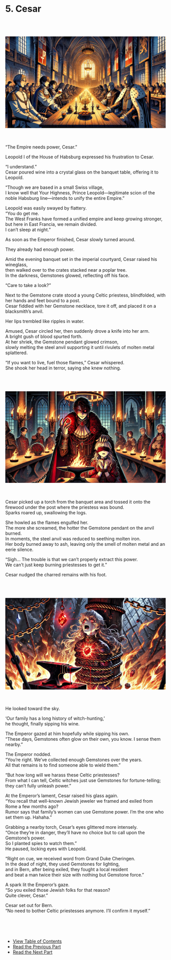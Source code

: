 # 5. Cesar
<br><br><br>
![alt text](/01_gemston/images/ch-1-02-cesar_reofold_party.webp)
<br><br><br>

“The Empire needs power, Cesar.”

Leopold I of the House of Habsburg expressed his frustration to Cesar. <br>

“I understand.” <br>
Cesar poured wine into a crystal glass on the banquet table, offering it to Leopold. <br>

“Though we are based in a small Swiss village, <br>
I know well that Your Highness, Prince Leopold—legitimate scion of the noble Habsburg line—intends to unify the entire Empire.” <br>

Leopold was easily swayed by flattery. <br>
“You do get me. <br>
The West Franks have formed a unified empire and keep growing stronger, but here in East Francia, we remain divided. <br>
I can’t sleep at night.” <br>

As soon as the Emperor finished, Cesar slowly turned around. <br>

They already had enough power.

Amid the evening banquet set in the imperial courtyard, Cesar raised his wineglass, <br>
then walked over to the crates stacked near a poplar tree. <br>
In the darkness, Gemstones glowed, reflecting off his face. <br>

“Care to take a look?” <br>

Next to the Gemstone crate stood a young Celtic priestess, blindfolded, with her hands and feet bound to a post. <br>
Cesar fiddled with her Gemstone necklace, tore it off, and placed it on a blacksmith’s anvil. <br>

Her lips trembled like ripples in water. <br>

Amused, Cesar circled her, then suddenly drove a knife into her arm. <br>
A bright gush of blood spurted forth. <br>
At her shriek, the Gemstone pendant glowed crimson, <br>
slowly melting the steel anvil supporting it until rivulets of molten metal splattered. <br>

“If you want to live, fuel those flames,” Cesar whispered. <br>
She shook her head in terror, saying she knew nothing. <br>

<br><br><br>
![alt text](/01_gemston/images/ch-01-2-cesar-02.png)
<br><br><br>

Cesar picked up a torch from the banquet area and tossed it onto the firewood under the post where the priestess was bound. <br>
Sparks roared up, swallowing the logs. <br>

She howled as the flames engulfed her. <br>
The more she screamed, the hotter the Gemstone pendant on the anvil burned. <br>
In moments, the steel anvil was reduced to seething molten iron. <br>
Her body burned away to ash, leaving only the smell of molten metal and an eerie silence. <br>

“Sigh… The trouble is that we can’t properly extract this power. <br>
We can’t just keep burning priestesses to get it.” <br>

Cesar nudged the charred remains with his foot. <br>

<br><br><br>
![alt text](/01_gemston/images/ch-01-2-cesar-03.png)
<br><br><br>

He looked toward the sky. <br>

‘Our family has a long history of witch-hunting,’ <br>
he thought, finally sipping his wine. <br>

The Emperor gazed at him hopefully while sipping his own. <br>
“These days, Gemstones often glow on their own, you know. I sense them nearby.” <br>

The Emperor nodded. <br>
“You’re right. We’ve collected enough Gemstones over the years. <br>
All that remains is to find someone able to wield them.” <br>

“But how long will we harass these Celtic priestesses? <br>
From what I can tell, Celtic witches just use Gemstones for fortune-telling; they can’t fully unleash power.” <br>

At the Emperor’s lament, Cesar raised his glass again. <br>
“You recall that well-known Jewish jeweler we framed and exiled from Rome a few months ago? <br>
Rumor says that family’s women can use Gemstone power. I’m the one who set them up. Hahaha.” <br>

Grabbing a nearby torch, Cesar’s eyes glittered more intensely. <br>
“Once they’re in danger, they’ll have no choice but to call upon the Gemstone’s power. <br>
So I planted spies to watch them.” <br>
He paused, locking eyes with Leopold. <br>

“Right on cue, we received word from Grand Duke Cheringen. <br>
In the dead of night, they used Gemstones for lighting, <br>
and in Bern, after being exiled, they fought a local resident <br>
and beat a man twice their size with nothing but Gemstone force.” <br>

A spark lit the Emperor’s gaze. <br>
“So you exiled those Jewish folks for that reason? <br>
Quite clever, Cesar.” <br>

Cesar set out for Bern. <br>
“No need to bother Celtic priestesses anymore. I’ll confirm it myself.” <br>


<br><br><br>

* [View Table of Contents](content_en.md) <br>
* [Read the Previous Part](/01_gemston/EN/EN_4.md)
* [Read the Next Part](/01_gemston/EN/EN_6.md)
